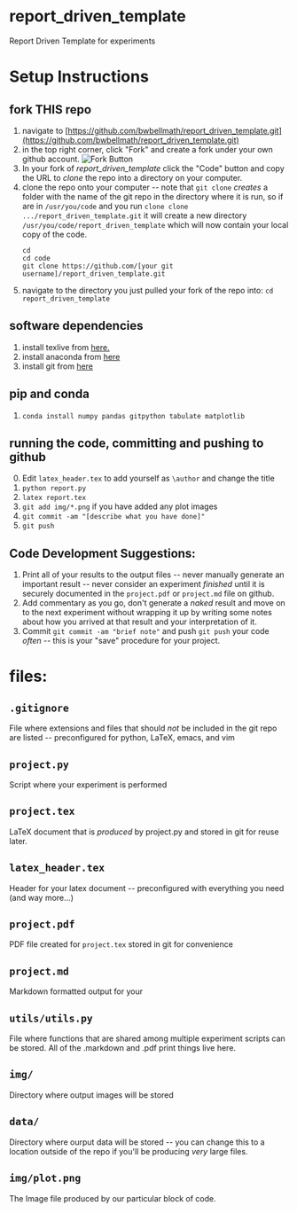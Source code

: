# report_driven_template
Report Driven Template for experiments

# Setup Instructions
## fork THIS repo
1. navigate to
   [https://github.com/bwbellmath/report_driven_template.git](https://github.com/bwbellmath/report_driven_template.git)
2. in the top right corner, click "Fork" and create a fork under your
own github account. 
![Fork
Button](https://github.com/bwbellmath/report_driven_template/fork_button.jpg)
3. In your fork of *report_driven_template* click the "Code" button
   and copy the URL to *clone* the repo into a directory on your
   computer. 
4. clone the repo onto your computer -- note that `git clone` *creates*
   a folder with the name of the git repo in the directory where it is
   run, so if are in `/usr/you/code` and you run `clone clone
   .../report_driven_template.git` it will create a new directory
   `/usr/you/code/report_driven_template` which will now contain your
   local copy of the code. 
   ~~~~
   cd
   cd code
   git clone https://github.com/[your git username]/report_driven_template.git
   ~~~~
5. navigate to the directory you just pulled your fork of the repo
   into: `cd report_driven_template`

## software dependencies
1. install texlive from
   [here.](https://www.tug.org/texlive/acquire-netinstall.html)
2. install anaconda from
   [here](https://docs.anaconda.com/anaconda/install/index.html)
3. install git from
   [here](https://git-scm.com/book/en/v2/Getting-Started-Installing-Git)

## pip and conda
1. `conda install numpy pandas gitpython tabulate matplotlib`

## running the code, committing and pushing to github
0. Edit `latex_header.tex` to add yourself as `\author` and change the title
1. `python report.py`
2. `latex report.tex`
3. `git add img/*.png` if you have added any plot images
4. `git commit -am "[describe what you have done]"`
5. `git push`

## Code Development Suggestions:
1. Print all of your results to the output files -- never manually
   generate an important result -- never consider an experiment
   *finished* until it is securely documented in the `project.pdf` or
   `project.md` file on github. 
2. Add commentary as you go, don't generate a *naked* result and move
   on to the next experiment without wrapping it up by writing some
   notes about how you arrived at that result and your interpretation
   of it. 
3. Commit `git commit -am "brief note"` and push `git push` your code
   *often* -- this is your "save" procedure for your project. 

# files: 
##  `.gitignore`
File where extensions and files that should *not* be included in the
git repo are listed -- preconfigured for python, LaTeX, emacs, and vim

##  `project.py`
Script where your experiment is performed

##  `project.tex`
LaTeX document that is *produced* by project.py and stored in git for
reuse later. 
##  `latex_header.tex`
Header for your latex document -- preconfigured with everything you
need (and way more...)

##  `project.pdf`
PDF file created for `project.tex` stored in git for convenience

##  `project.md`
Markdown formatted output for your 

##  `utils/utils.py`
File where functions that are shared among multiple experiment scripts
can be stored. All of the .markdown and .pdf print things live here. 

##  `img/`
Directory where output images will be stored

##  `data/`
Directory where ourput data will be stored -- you can change this to a
location outside of the repo if you'll be producing *very* large files.

##  `img/plot.png`
The Image file produced by our particular block of code. 


